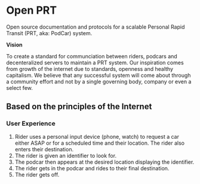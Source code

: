 Open PRT
========

Open source documentation and protocols for a scalable Personal Rapid Transit (PRT, aka: PodCar) system.

**Vision**

To create a standard for communciation between riders, podcars and decenteralized servers to maintain a PRT system. Our inspiration comes from growth of the internet due to standards, openness and healthy capitalism. We believe that any successful system will come about through a community effort and not by a single governing body, company or even a select few. 

## Based on the principles of the Internet


### User Experience

1. Rider uses a personal input device (phone, watch) to request a car either ASAP or for a scheduled time and their location. The rider also enters their destination.
2. The rider is given an identifier to look for.
3. The podcar then appears at the desired location displaying the identifier.
4. The rider gets in the podcar and rides to their final destination.
5. The rider gets off.
